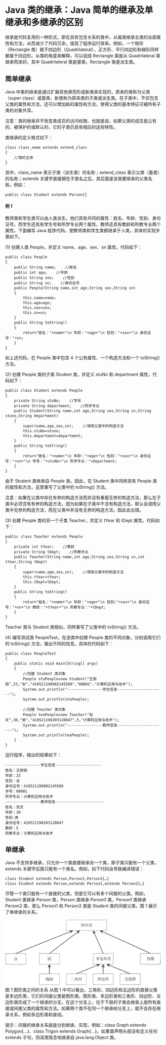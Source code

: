 # Java 类的继承：Java 简单的继承及单继承和多继承的区别

继承是代码复用的一种形式，即在具有包含关系的类中，从属类继承主类的全部属性和方法，从而减少了代码冗余，提高了程序运行效率。例如，一个矩形（Rectangle 类）属于四边形（Quadrilateral），正方形、平行四边形和梯形同样都属于四边形。从类的角度来解释，可以说成 Rectangle 类是从 Quadrilateral 类继承而来的，其中 Quadrilateral 类是基类，Rectangle 类是派生类。

## 简单继承

Java 中类的继承是通过扩展其他类而形成新类来实现的，原来的类称为父类（super class）或基类，新类称为原来类的子类或派生类。在子类中，不仅包含父类的属性和方法，还可以增加新的属性和方法，使得父类的基本特征可被所有子类的对象共享。

注意：类的继承并不改变类成员的访问权限。也就是说，如果父类的成员是公有的、被保护的或默认的，它的子类仍具有相应的这些特性。

类继承的定义格式如下：

```
class class_name extends extend_class
{
    //类的主体
}
```

其中，class_name 表示子类（派生类）的名称；extend_class 表示父类（基类）的名称；extends 关键字直接跟在子类名之后，其后面是该类要继承的父类名称。例如：

```
public class Student extends Person{}
```

#### 例 1

教师类和学生类可以由人类派生，他们具有共同的属性：姓名、年龄、性别、身份证号，而学生还具有学生号和所学专业两个属性，教师还具有教龄和所教专业两个属性。下面编写 Java 程序代码，使教师类和学生类都继承于人类，具体的实现步骤如下。

(1) 创建人类 People，并定义 name、age、sex、sn 属性，代码如下：

```
public class People
{
    public String name;    //姓名
    public int age;    //年龄
    public String sex;    //性别
    public String sn;    //身份证号
    public People(String name,int age,String sex,String sn)
    {
        this.name=name;
        this.age=age;
        this.sex=sex;
        this.sn=sn;
    }
    public String toString()
    {
        return"姓名："+name+"\n 年龄："+age+"\n 性别："+sex+"\n 身份证号："+sn;
    }
}
```

如上述代码，在 People 类中包含 4 个公有属性、一个构造方法和一个 toString() 方法。

(2) 创建 People 类的子类 Student 类，并定义 stuNo 和 department 属性，代码如下：

```
public class Student extends People
{
    private String stuNo;    //学号
    private String department;    //所学专业
    public Student(String name,int age,String sex,String sn,String stuno,String department)
    {
        super(name,age,sex,sn);    //调用父类中的构造方法
        this.stuNo=stuno;
        this.department=department;
    }
    public String toString()
    {
        return"姓名："+name+"\n 年龄："+age+"\n 性别："+sex+"\n 身份证号："+sn+"\n 学号："+stuNo+"\n 所学专业："+department;
    }
}
```

由于 Student 类继承自 People 类，因此，在 Student 类中同样具有 People 类的属性和方法，这里重写了父类中的 toString() 方法。

注意：如果在父类中存在有参的构造方法而并没有重载无参的构造方法，那么在子类中必须含有有参的构造方法，因为如果在子类中不含有构造方法，默认会调用父类中无参的构造方法，而在父类中并没有无参的构造方法，因此会出错。

(3) 创建 People 类的另一个子类 Teacher，并定义 tYear 和 tDept 属性，代码如下：

```
public class Teacher extends People
{
    private int tYear;    //教龄
    private String tDept;    //所教专业
    public Teacher(String name,int age,String sex,String sn,int tYear,String tDept)
    {
        super(name,age,sex,sn);    //调用父类中的构造方法
        this.tYear=tYear;
        this.tDept=tDept;
    }
    public String toString()
    {
        return"姓名："+name+"\n 年龄："+age+"\n 性别:"+sex+"\n 身份证号："+sn+"\n 教龄："+tYear+"\n 所教专业："+tDept;
    }
}
```

Teacher 类与 Student 类相似，同样重写了父类中的 toString() 方法。

(4) 编写测试类 PeopleTest，在该类中创建 People 类的不同对象，分别调用它们的 toString() 方法，输出不同的信息。具体的代码如下：

```
public class PeopleTest
{
    public static void main(String[] args)
    {
        //创建 Student 类对象
        People stuPeople=new Student("王丽丽",23,"女","410521198902145589","00001","计算机应用与技术");
        System.out.println("----------------学生信息---------------------");
        System.out.println(stuPeople);

        //创建 Teacher 类对象
        People teaPeople=new Teacher("张文",30,"男","410521198203128847",5,"计算机应用与技术");
        System.out.println("----------------教师信息----------------------");
        System.out.println(teaPeople);
    }
}
```

运行程序，输出的结果如下：

```
----------------学生信息---------------------
姓名：王丽丽
年龄：23
性别：女
身份证号：410521198902145589
学号：00001
所学专业：计算机应用与技术
----------------教师信息----------------------
姓名：张文
年龄：30
性别:男
身份证号：410521198203128847
教龄：5
所教专业：计算机应用与技术
```

## 单继承

Java 不支持多继承，只允许一个类直接继承另一个类，即子类只能有一个父类，extends 关键字后面只能有一个类名。例如，如下代码会导致编译错误：

```
class Student extends Person,Person1,Person2{…}
class Student extends Person,extends Person1,extends Person2{…}
```

尽管一个类只能有一个直接的父类，但是它可以有多个间接的父类。例如，Student 类继承 Person 类，Person 类继承 Person1 类，Person1 类继承 Person2 类，那么 Person1 和 Person2 类是 Student 类的间接父类。图 1 展示了单继承的关系。

![](img/c9dd519c447d0418489ddf7128ec6f19.jpg)
图 1 图形类之间的关系
从图 1 中可以看出，三角形、四边形和五边形的直接父类是多边形类，它们的间接父类是图形类。图形类、多边形类和三角形、四边形、五边形类形成了一个继承的分支。在这个分支上，位于下层的子类会继承上层所有直接或间接父类的属性和方法。如果两个类不在同一个继承树分支上，就不会存在继承关系，例如多边形类和直线。

提示：间接的继承关系就是分别继承、实现，例如：class Graph extends Polygon{…}、class Trigon extends Graph{…}。如果类声明头部没有定义任何 extends 子句，则该类隐含地继承自 java.lang.Object 类。